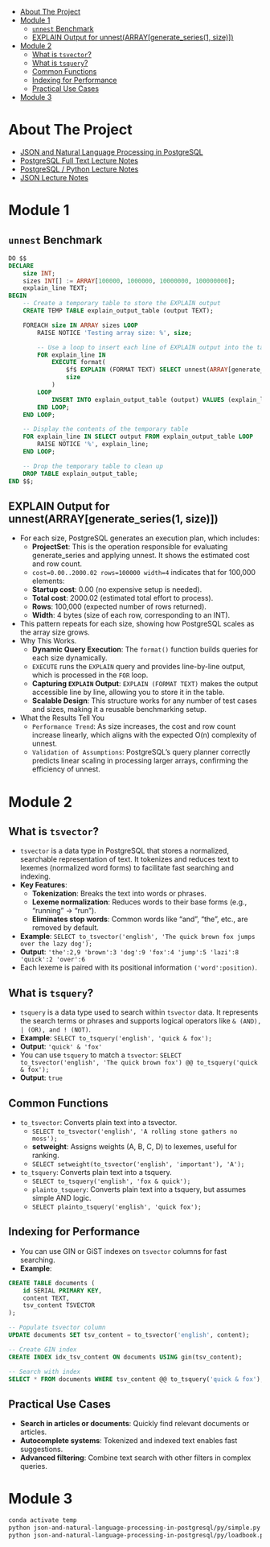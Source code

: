 - [About The Project](#about-the-project)
- [Module 1](#module-1)
  - [`unnest` Benchmark](#unnest-benchmark)
  - [EXPLAIN Output for unnest(ARRAY\[generate_series(1, size)\])](#explain-output-for-unnestarraygenerate_series1-size)
- [Module 2](#module-2)
  - [What is `tsvector`?](#what-is-tsvector)
  - [What is `tsquery`?](#what-is-tsquery)
  - [Common Functions](#common-functions)
  - [Indexing for Performance](#indexing-for-performance)
  - [Practical Use Cases](#practical-use-cases)
- [Module 3](#module-3)

# About The Project

- [JSON and Natural Language Processing in PostgreSQL](https://www.coursera.org/learn/json-natural-language-processing-postgresql)
- [PostgreSQL Full Text Lecture Notes](https://www.pg4e.com/lectures/05-FullText.php)
- [PostgreSQL / Python Lecture Notes](https://www.pg4e.com/lectures/06-Python.php)
- [JSON Lecture Notes](https://www.pg4e.com/lectures/06-JSON.php)

# Module 1

## `unnest` Benchmark

```sql
DO $$
DECLARE
    size INT;
    sizes INT[] := ARRAY[100000, 1000000, 10000000, 100000000];
    explain_line TEXT;
BEGIN
    -- Create a temporary table to store the EXPLAIN output
    CREATE TEMP TABLE explain_output_table (output TEXT);

    FOREACH size IN ARRAY sizes LOOP
        RAISE NOTICE 'Testing array size: %', size;

        -- Use a loop to insert each line of EXPLAIN output into the table
        FOR explain_line IN
            EXECUTE format(
                $f$ EXPLAIN (FORMAT TEXT) SELECT unnest(ARRAY[generate_series(1, %s)]) $f$,
                size
            )
        LOOP
            INSERT INTO explain_output_table (output) VALUES (explain_line);
        END LOOP;
    END LOOP;

    -- Display the contents of the temporary table
    FOR explain_line IN SELECT output FROM explain_output_table LOOP
        RAISE NOTICE '%', explain_line;
    END LOOP;

    -- Drop the temporary table to clean up
    DROP TABLE explain_output_table;
END $$;
```

## EXPLAIN Output for unnest(ARRAY[generate_series(1, size)])

- For each size, PostgreSQL generates an execution plan, which includes:
  - **ProjectSet**: This is the operation responsible for evaluating generate_series and applying unnest. It shows the estimated cost and row count.
  - `cost=0.00..2000.02 rows=100000 width=4` indicates that for 100,000 elements:
  - **Startup cost**: 0.00 (no expensive setup is needed).
  - **Total cost**: 2000.02 (estimated total effort to process).
  - **Rows**: 100,000 (expected number of rows returned).
  - **Width**: 4 bytes (size of each row, corresponding to an INT).
- This pattern repeats for each size, showing how PostgreSQL scales as the array size grows.
- Why This Works.
  - **Dynamic Query Execution**: The `format()` function builds queries for each size dynamically.
  - `EXECUTE` runs the `EXPLAIN` query and provides line-by-line output, which is processed in the `FOR` loop.
  - **Capturing `EXPLAIN` Output**: `EXPLAIN (FORMAT TEXT)` makes the output accessible line by line, allowing you to store it in the table.
  - **Scalable Design**: This structure works for any number of test cases and sizes, making it a reusable benchmarking setup.
- What the Results Tell You
  - `Performance Trend`: As size increases, the cost and row count increase linearly, which aligns with the expected O(n) complexity of unnest.
  - `Validation of Assumptions`: PostgreSQL’s query planner correctly predicts linear scaling in processing larger arrays, confirming the efficiency of unnest.

# Module 2

## What is `tsvector`?

- `tsvector` is a data type in PostgreSQL that stores a normalized, searchable representation of text. It tokenizes and reduces text to lexemes (normalized word forms) to facilitate fast searching and indexing.
- **Key Features**:
  - **Tokenization**: Breaks the text into words or phrases.
  - **Lexeme normalization**: Reduces words to their base forms (e.g., “running” → “run”).
  - **Eliminates stop words**: Common words like “and”, “the”, etc., are removed by default.
- **Example**: `SELECT to_tsvector('english', 'The quick brown fox jumps over the lazy dog');`
- **Output**: `'the':2,9 'brown':3 'dog':9 'fox':4 'jump':5 'lazi':8 'quick':2 'over':6`
- Each lexeme is paired with its positional information `('word':position)`.

## What is `tsquery`?

- `tsquery` is a data type used to search within `tsvector` data. It represents the search terms or phrases and supports logical operators like `& (AND), | (OR), and ! (NOT)`.
- **Example**: `SELECT to_tsquery('english', 'quick & fox');`
- **Output**: `'quick' & 'fox'`
- You can use `tsquery` to match a `tsvector`: `SELECT to_tsvector('english', 'The quick brown fox') @@ to_tsquery('quick & fox');`
- **Output**: `true`

## Common Functions

- `to_tsvector`: Converts plain text into a tsvector.
  - `SELECT to_tsvector('english', 'A rolling stone gathers no moss');`
  - **setweight**: Assigns weights (A, B, C, D) to lexemes, useful for ranking.
  - `SELECT setweight(to_tsvector('english', 'important'), 'A');`
- `to_tsquery`: Converts plain text into a tsquery.
  - `SELECT to_tsquery('english', 'fox & quick');`
  - `plainto_tsquery`: Converts plain text into a tsquery, but assumes simple AND logic.
  - `SELECT plainto_tsquery('english', 'quick fox');`

## Indexing for Performance

- You can use GIN or GiST indexes on `tsvector` columns for fast searching.
- **Example**:

```sql
CREATE TABLE documents (
    id SERIAL PRIMARY KEY,
    content TEXT,
    tsv_content TSVECTOR
);

-- Populate tsvector column
UPDATE documents SET tsv_content = to_tsvector('english', content);

-- Create GIN index
CREATE INDEX idx_tsv_content ON documents USING gin(tsv_content);

-- Search with index
SELECT * FROM documents WHERE tsv_content @@ to_tsquery('quick & fox');
```

## Practical Use Cases

- **Search in articles or documents**: Quickly find relevant documents or articles.
- **Autocomplete systems**: Tokenized and indexed text enables fast suggestions.
- **Advanced filtering**: Combine text search with other filters in complex queries.

# Module 3

```sh
conda activate temp
python json-and-natural-language-processing-in-postgresql/py/simple.py
python json-and-natural-language-processing-in-postgresql/py/loadbook.py
```
